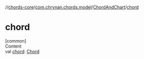 //[chords-core](../../../index.md)/[com.chrynan.chords.model](../index.md)/[ChordAndChart](index.md)/[chord](chord.md)



# chord  
[common]  
Content  
val [chord](chord.md): [Chord](../-chord/index.md)  



